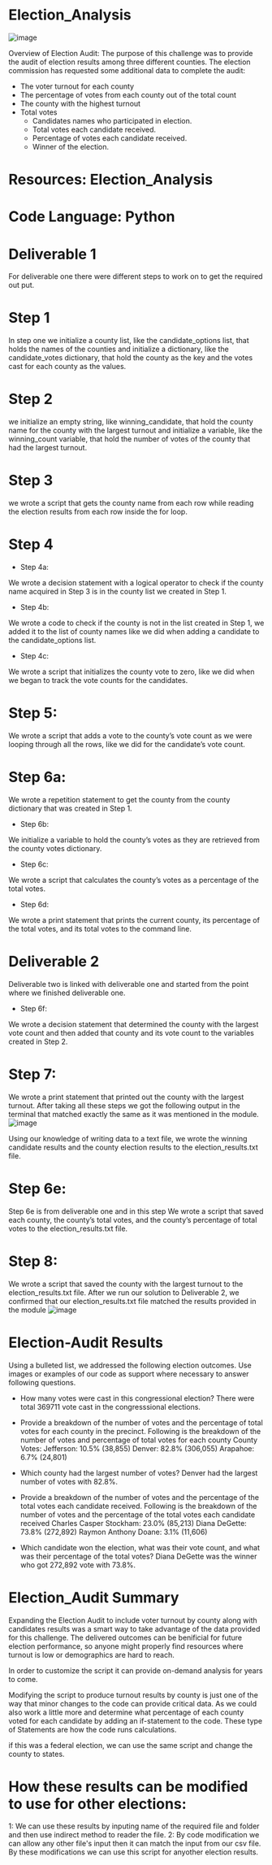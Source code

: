 # Election_Analysis
![image](https://user-images.githubusercontent.com/112978144/226445157-f5c85a03-31e2-4ac2-9950-3ea310d722ab.png)

Overview of Election Audit: The purpose of this challenge was to provide the audit of election results among three different counties. The election commission has requested some additional data to complete the audit:

* The voter turnout for each county
*  The percentage of votes from each county out of the total count
* The county with the highest turnout
 * Total votes
   * Candidates names who participated in election.
   * Total votes each candidate received.
   * Percentage of votes each candidate received.
   * Winner of the election.
# Resources: Election_Analysis
# Code Language: Python

# Deliverable 1
For deliverable one there were different steps to work on to get the required out put. 
# Step 1
In step one we initialize a county list, like the candidate_options list, that holds the names of the counties and initialize a dictionary, like the candidate_votes dictionary, that hold the county as the key and the votes cast for each county as the values.
# Step 2
we initialize an empty string, like winning_candidate, that hold the county name for the county with the largest turnout and initialize a variable, like the winning_count variable, that hold the number of votes of the county that had the largest turnout.
# Step 3
we wrote a script that gets the county name from each row while reading the election results from each row inside the for loop.
# Step 4
* Step 4a:

We wrote a decision statement with a logical operator to check if the county name acquired in Step 3 is in the county list we created in Step 1.
* Step 4b:

We wrote a code to check if the county is not in the list created in Step 1, we added it to the list of county names like we did when adding a candidate to the candidate_options list.
* Step 4c:

We wrote a script that initializes the county vote to zero, like we did when we began to track the vote counts for the candidates.
# Step 5:

We wrote a script that adds a vote to the county’s vote count as we were looping through all the rows, like we did for the candidate’s vote count.
# Step 6a:

We wrote a repetition statement to get the county from the county dictionary that was created in Step 1.
* Step 6b:

We initialize a variable to hold the county’s votes as they are retrieved from the county votes dictionary.
* Step 6c:

We wrote a script that calculates the county’s votes as a percentage of the total votes.
* Step 6d:

We wrote a print statement that prints the current county, its percentage of the total votes, and its total votes to the command line.
# Deliverable 2
Deliverable two is linked with deliverable one and started from the point where we finished deliverable one.
* Step 6f:

We wrote a decision statement that determined the county with the largest vote count and then added that county and its vote count to the variables created in Step 2.
# Step 7:

We wrote a print statement that printed out the county with the largest turnout.
After taking all these steps we got the following output in the terminal that matched exactly the same as it was mentioned in the module.
![image](https://user-images.githubusercontent.com/112978144/226438090-87afadc6-da1c-4c68-95cd-4f2f5588c637.png)

Using our knowledge of writing data to a text file, we wrote the winning candidate results and the county election results to the election_results.txt file.

# Step 6e:
Step 6e is from deliverable one and in this step
We wrote a script that saved each county, the county’s total votes, and the county’s percentage of total votes to the election_results.txt file.
# Step 8:

We wrote a script that saved the county with the largest turnout to the election_results.txt file.
After we run our solution to Deliverable 2, we confirmed that our election_results.txt file matched the results provided in the module
![image](https://user-images.githubusercontent.com/112978144/226439314-ca0a02c6-0859-44d6-bebe-515e79f168a3.png)

# Election-Audit Results 
Using a bulleted list, we addressed the following election outcomes. Use images or examples of our code as support where necessary to answer following questions.

* How many votes were cast in this congressional election?
There were total 369711 vote cast in the congresssional elections.
* Provide a breakdown of the number of votes and the percentage of total votes for each county in the precinct.
Following is the breakdown of the number of votes and percentage of total votes for each county
County Votes:
Jefferson: 10.5% (38,855)
Denver: 82.8% (306,055)
Arapahoe: 6.7% (24,801)

* Which county had the largest number of votes?
Denver had the largest number of votes with 82.8%.
* Provide a breakdown of the number of votes and the percentage of the total votes each candidate received.
Following is the breakdown of the number of votes and the percentage of the total votes each candidate received
Charles Casper Stockham: 23.0% (85,213)
Diana DeGette: 73.8% (272,892)
Raymon Anthony Doane: 3.1% (11,606)
* Which candidate won the election, what was their vote count, and what was their percentage of the total votes?
Diana DeGette was the winner who got 272,892 vote with 73.8%.

# Election_Audit Summary
Expanding the Election Audit to include voter turnout by county along with candidates results was a smart way to take advantage of the data provided for this challenge. The delivered outcomes can be benificial for future election performance, so anyone might properly find resources where turnout is low or demographics are hard to reach.

 In order to customize the script it can provide on-demand analysis for years to come.

Modifying the script to produce turnout results by county is just one of the way that minor changes to the code can provide critical data. As we could also work a little more and determine what percentage of each county voted for each candidate by adding an if-statement to the code. These type of Statements are how the code runs calculations.

if this was a federal election, we can use the same script and change the county to states.

 
 

# How these results can be modified to use for other elections:
1: We can use these results by inputing name of the required file and folder and then use indirect method to reader the file.
2: By code modification we can allow any other file's input then it can match the input from  our csv file.
 By these modifications we can use this script for anyother election results.
 



 
 
 
 
 
 
 
 
 



 
 
 
